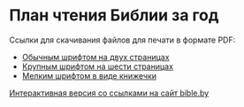 # План чтения Библии за год

Ссылки для скачивания файлов для печати в формате PDF:

- [Обычным шрифтом на двух страницах][01]
- [Крупным шрифтом на шести страницах][02]
- [Мелким шрифтом в виде книжечки][03]

[Интерактивная версия со ссылками на сайт bible.by][04]

[01]: ./bibleplan.pdf
[02]: ./eldersplan.pdf
[03]: ./youthplan.pdf
[04]: ./plan.md
